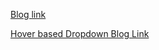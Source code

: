 [Blog link](https://andrejgajdos.com/custom-select-dropdown/)

[Hover based Dropdown Blog Link](https://blog.hubspot.com/website/html-dropdown)
